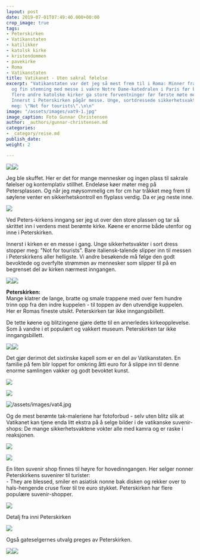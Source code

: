 ```yaml
---
layout: post
date: 2019-07-01T07:49:40.000+00:00
crop_image: true
tags:
- Peterskirken
- Vatikanstaten
- katilikker
- katolsk kirke
- kristendommen
- pavekirke
- Roma
- Vatikanstaten
title: Vatikanet - Uten sakral følelse
excerpt: "Vatikanstaten var det jeg så mest frem til i Roma: Minner fra en sakral
  og fin stemning med messe i vakre Notre Dame-katedralen i Paris før brannen, og
  flere andre katolske kirker ga store forventninger før første møte med Peterskirken.
  Innerst i Peterskirken pågår messe. Unge, sortdressede sikkerhetsvakter stopper
  meg: \"Not for tourists\".\n\n"
image: "/assets/images/vat9-1.jpg"
image_caption: Foto Gunnar Christensen
author: _authors/gunnar-christensen.md
categories:
- _category/reise.md
publish_date: 
weight: 2

---
```

![](https://wwww.helping.no/assets/images/vat9.jpg)![](/assets/images/vat1-1.jpg)

Jeg ble skuffet. Her er det for mange mennesker og ingen plass til sakrale følelser og kontemplativ stillhet. Endeløse køer møter meg på Petersplassen. Og når jeg møysommelig cm for cm har tråkket meg frem til søylene venter en sikkerhetskontroll en flyplass verdig. Da er jeg neste inne.

![](/assets/images/vati2.jpg)

Ved Peters-kirkens inngang ser jeg ut over den store plassen og tar så skrittet inn i verdens mest berømte kirke. Køene er enorme både utenfor og inne i Peterskirken.

Innerst i kirken er en messe i gang. Unge sikkerhetsvakter i sort dress stopper meg: "Not for tourists". Bare italiensk-talende slipper inn til messen i Peterskirkens aller helligste. Vi andre besøkende må følge den godt bevoktede og overfylte strømmen av mennesker som slipper til på en begrenset del av kirken nærmest inngangen.

![](https://wwww.helping.no/assets/images/vat.jpg)![](/assets/images/vat8-1.jpg)

**Peterskirken:**  
Mange klatrer de lange, bratte og smale trappene med over fem hundre trinn opp fra den indre kuppelen - til toppen av den utvendige kuppelen. Her er Romas fineste utsikt. Peterskirken tar ikke inngangsbillett.

De tette køene og blitzingene gjøre dette til en annerledes kirkeopplevelse. Som å vandre i et populært og vakkert museum. Peterskirken tar ikke inngangsbillett.

![](/assets/images/peterspl.jpg)![](/assets/images/vat.jpg)

Det gjør derimot det sixtinske kapell som er en del av Vatikanstaten. En familie på fem blir loppet for omkring åtti euro for å slippe inn til denne enorme samlingen vakker og godt bevoktet kunst.

![](/assets/images/vat1-1.jpg)

![](/assets/images/vat3.jpg)

![/assets/images/vat4.jpg](https://app.forestry.io/sites/afjoa9tu1jlglg/body-media//assets/images/vat4.jpg)

Og de mest berømte tak-maleriene har fotoforbud - selv uten blitz slik at Vatikanet kan tjene enda litt ekstra på å selge bilder i de vatikanske suvenir-shops: De mange sikkerhetsvaktene vokter alle med kamra og er raske i reaksjonen.

![](/assets/images/vat2.jpg)

![](/assets/images/vat8.jpg)

En liten suvenir shop finnes til høyre for hovedinngangen. Her selger nonner Peterskirkens suvenirer til turister:  
\- They are blessed, smiler en asiatisk nonne bak disken og rekker over to hals-hengende cruse fixer til tre euro stykket. Peterskirken har flere populære suvenir-shopper.

![](https://wwww.helping.no/assets/images/vati2.jpg)

Detalj fra inni Peterskirken

![](/assets/images/vat7.jpg)

Også gateselgernes utvalg preges av Peterskirken.

![](/assets/images/roma4.jpg)![](/assets/images/vat4.jpg)